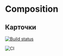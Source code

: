 # Composition

## Карточки

[![Build status](https://ci.appveyor.com/api/projects/status/u58j8jxppwn6rubl?svg=true)](https://ci.appveyor.com/project/EvgeniiNoName/r5-1-composition-cards)

![CI](https://github.com/EvgeniiNoName/R5.1_composition_cards/actions/workflows/web.yml/badge.svg)
